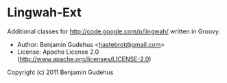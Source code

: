 # Lingwah-Ext

Additional classes for http://code.google.com/p/lingwah/ written in Groovy.

* Author: Benjamin Gudehus &lt;hastebrot@gmail.com&gt;
* License: Apache License 2.0 (http://www.apache.org/licenses/LICENSE-2.0)

Copyright (c) 2011 Benjamin Gudehus
